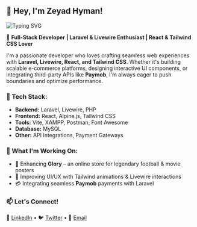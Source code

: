 ## 👋 Hey, I'm Zeyad Hyman!

![Typing SVG](https://readme-typing-svg.demolab.com?font=Fira+Code&pause=1000&color=00C4FF&center=true&vCenter=true&width=500&lines=Full-Stack+Developer;Laravel+%7C+Livewire+%7C+React+%7C+Tailwind;Building+Scalable+Web+Apps;Passionate+about+Clean+Code+%26+UX)

🚀 **Full-Stack Developer | Laravel & Livewire Enthusiast | React & Tailwind CSS Lover**  

I'm a passionate developer who loves crafting seamless web experiences with **Laravel, Livewire, React, and Tailwind CSS**. Whether it's building scalable e-commerce platforms, designing interactive UI components, or integrating third-party APIs like **Paymob**, I'm always eager to push boundaries and optimize performance.  

### 🔧 Tech Stack:  
- **Backend:** Laravel, Livewire, PHP  
- **Frontend:** React, Alpine.js, Tailwind CSS  
- **Tools:** Vite, XAMPP, Postman, Font Awesome  
- **Database:** MySQL  
- **Other:** API Integrations, Payment Gateways  

### 📌 What I'm Working On:  
- 🚀 Enhancing **Glory** – an online store for legendary football & movie posters  
- 🎨 Improving UI/UX with Tailwind animations & Livewire interactions  
- 💳 Integrating seamless **Paymob** payments with Laravel  

### 📫 Let's Connect!  
💼 [LinkedIn](#) • 🐦 [Twitter](#) • 📩 [Email](#)  
